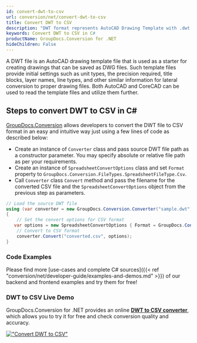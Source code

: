 ```yaml
---
id: convert-dwt-to-csv
url: conversion/net/convert-dwt-to-csv
title: Convert DWT to CSV
description: "DWT format represents AutoCAD Drawing Template with .dwt extension. Learn how to convert DWT to CSV file programmatically in C# language using GroupDocs.Conversion for .NET library."
keywords: Convert DWT to CSV in C#
productName: GroupDocs.Conversion for .NET
hideChildren: False
---
```


A DWT file is an AutoCAD drawing template file that is used as a starter for creating drawings that can be saved as DWG files. Such template files provide initial settings such as unit types, the precision required, title blocks, layer names, line types, and other similar information for lateral conversion to proper drawing files. Both AutoCAD and CoreCAD can be used to read the template files and utilize them further.

## Steps to convert DWT to CSV in C#

[GroupDocs.Conversion](https://products.groupdocs.com/conversion/net) allows developers to convert the DWT file to CSV format in an easy and intuitive way just using a few lines of code as described below:

* Create an instance of `Converter` class and pass source DWT file path as a constructor parameter. You may specify absolute or relative file path as per your requirements. 
* Create an instance of `SpreadsheetConvertOptions` class and set `Format` property to `GroupDocs.Conversion.FileTypes.SpreadsheetFileType.Csv`.
* Call `Converter` class `Convert` method and pass the filename for the converted CSV file and the `SpreadsheetConvertOptions` object from the previous step as parameters.

```csharp
// Load the source DWT file
using (var converter = new GroupDocs.Conversion.Converter("sample.dwt"))
{
    // Set the convert options for CSV format
   var options = new SpreadsheetConvertOptions { Format = GroupDocs.Conversion.FileTypes.SpreadsheetFileType.Csv };
    // Convert to CSV format
    converter.Convert("converted.csv", options);
}
```

### Code Examples

Please find more [use-cases and complete C# sources]({{< ref "conversion/net/developer-guide/examples-and-demos.md" >}}) of our backend and frontend examples and try them for free!

### DWT to CSV Live Demo

GroupDocs.Conversion for .NET provides an online [**DWT to CSV converter**](https://products.groupdocs.app/conversion/dwt-to-csv), which allows you to try it for free and check conversion quality and accuracy.

[!["Convert DWT to CSV"](conversion/net/images/convert-to-csv/convert-dwt-to-csv.png)](https://products.groupdocs.app/conversion/dwt-to-csv)
